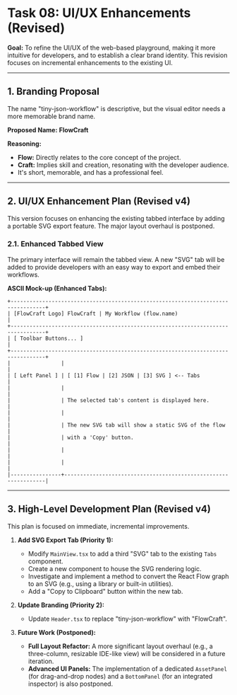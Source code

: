 # Task 08: UI/UX Enhancements (Revised)

**Goal:** To refine the UI/UX of the web-based playground, making it more intuitive for developers, and to establish a clear brand identity. This revision focuses on incremental enhancements to the existing UI.

---

## 1. Branding Proposal

The name "tiny-json-workflow" is descriptive, but the visual editor needs a more memorable brand name.

**Proposed Name:** **FlowCraft**

**Reasoning:**

- **Flow:** Directly relates to the core concept of the project.
- **Craft:** Implies skill and creation, resonating with the developer audience.
- It's short, memorable, and has a professional feel.

---

## 2. UI/UX Enhancement Plan (Revised v4)

This version focuses on enhancing the existing tabbed interface by adding a portable SVG export feature. The major layout overhaul is postponed.

### 2.1. Enhanced Tabbed View

The primary interface will remain the tabbed view. A new "SVG" tab will be added to provide developers with an easy way to export and embed their workflows.

**ASCII Mock-up (Enhanced Tabs):**

```
+---------------------------------------------------------------------------------+
| [FlowCraft Logo] FlowCraft | My Workflow (flow.name)                          |
+---------------------------------------------------------------------------------+
| [ Toolbar Buttons... ]                                                          |
+---------------------------------------------------------------------------------+
|                |                                                                |
| [ Left Panel ] | [ [1] Flow | [2] JSON | [3] SVG ] <-- Tabs                     |
|                |                                                                |
|                | The selected tab's content is displayed here.                  |
|                |                                                                |
|                | The new SVG tab will show a static SVG of the flow             |
|                | with a 'Copy' button.                                          |
|                |                                                                |
|                |                                                                |
|----------------+----------------------------------------------------------------|
```

---

## 3. High-Level Development Plan (Revised v4)

This plan is focused on immediate, incremental improvements.

1.  **Add SVG Export Tab (Priority 1):**
    -   Modify `MainView.tsx` to add a third "SVG" tab to the existing `Tabs` component.
    -   Create a new component to house the SVG rendering logic.
    -   Investigate and implement a method to convert the React Flow graph to an SVG (e.g., using a library or built-in utilities).
    -   Add a "Copy to Clipboard" button within the new tab.

2.  **Update Branding (Priority 2):**
    -   Update `Header.tsx` to replace "tiny-json-workflow" with "FlowCraft".

3.  **Future Work (Postponed):**
    -   **Full Layout Refactor:** A more significant layout overhaul (e.g., a three-column, resizable IDE-like view) will be considered in a future iteration.
    -   **Advanced UI Panels:** The implementation of a dedicated `AssetPanel` (for drag-and-drop nodes) and a `BottomPanel` (for an integrated inspector) is also postponed.
